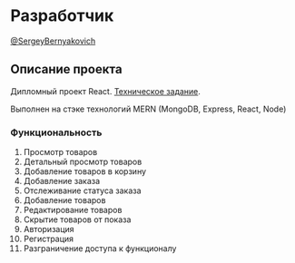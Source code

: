 # Разработчик

[@SergeyBernyakovich](https://t.me/SergeyBernyakovich)

## Описание проекта

Дипломный проект React.
[Техническое задание](https://vladilen.notion.site/6-9e11b93bd58347299ff73a31318b72d6).

Выполнен на стэке технологий MERN (MongoDB, Express, React, Node)

### Функциональность

1. Просмотр товаров
2. Детальный просмотр товаров
3. Добавление товаров в корзину
4. Добавление заказа
5. Отслеживание статуса заказа
6. Добавление товаров
7. Редактирование товаров
8. Скрытие товаров от показа
9. Авторизация
10. Регистрация
11. Разграничение доступа к функционалу
